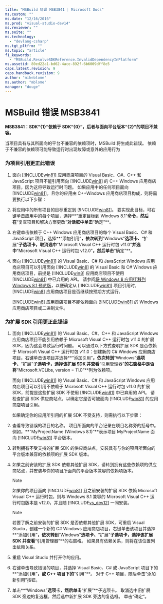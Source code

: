 ```yaml
---
title: "MSBuild 错误 MSB3841 | Microsoft Docs"
ms.custom: ""
ms.date: "12/16/2016"
ms.prod: "visual-studio-dev14"
ms.reviewer: ""
ms.suite: ""
ms.technology: 
  - "devlang-csharp"
ms.tgt_pltfrm: ""
ms.topic: "article"
f1_keywords: 
  - "MSBuild.ResolveSDKReference.InvalidDependencyInPlatform"
ms.assetid: 80ed22a1-bd62-4ace-892f-6b6009dff8e5
caps.latest.revision: 9
caps.handback.revision: 9
author: "mikeblome"
ms.author: "mblome"
manager: "douge"
---
```

# MSBuild 错误 MSB3841
**MSB3841：SDK“{1}”依赖于 SDK“{0}”，后者与面向平台版本“{2}”的项目不兼容。**  
  
 当项目具有与其所面向的平台不兼容的依赖项时，MSBuild 将生成此错误。  依赖于不兼容的依赖项可能导致运行时出现故障或意外的应用行为  
  
### 为项目引用更正此错误  
  
1.  面向 [!INCLUDE[win81](../misc/includes/win81_md.md)] 应用商店项目的 Visual Basic、C\#、C\+\+ 和 JavaScript 项目不能引用面向 [!INCLUDE[win8](../build/includes/win8_md.md)] 的 C\+\+ Windows 应用商店项目，因为这将导致运行时问题。  如果应用中的任何项目面向 [!INCLUDE[win81](../misc/includes/win81_md.md)]，且你的应用由 C\+\+Windows 应用商店项目构成，则将需要执行以下步骤：  
  
2.  将应用中的所有项目的目标重定到 [!INCLUDE[win81](../misc/includes/win81_md.md)]。  要实现此目标，可右键单击应用中的每个项目，选择**“重定目标到 Windows 8.1”**命令，然后在**“复查项目和解决方案更改”**对话框中单击**“确定”**。  
  
3.  右键单击依赖于 C\+\+ Windows 应用商店项目的每个 Visual Basic、C\# 和 JavaScript 项目，选择**“添加引用”**，依次转到**“Windows”**选项卡、**“扩展”**子选项卡，取消选中**“Microsoft Visual C\+\+ 运行时包 v11.0”**并选中**“Microsoft Visual C\+\+ 运行时包 v12.0”**，然后单击**“确定”**。  
  
4.  面向 [!INCLUDE[win81](../misc/includes/win81_md.md)] 的 Visual Basic、C\# 和 JavaScript Windows 应用商店项目可以引用面向 [!INCLUDE[win8](../build/includes/win8_md.md)] 的 Visual Basic 和 C\# Windows 应用商店项目，前提是 [!INCLUDE[win8](../build/includes/win8_md.md)] 应用商店项目不使用 [!INCLUDE[win81](../misc/includes/win81_md.md)] 中已弃用的 API。  请参阅[将 Windows 8 应用迁移到 Windows 8.1 预览版](http://msdn.microsoft.com/library/windows/apps/dn263113.aspx)，以便确定从 [!INCLUDE[win81](../misc/includes/win81_md.md)] 项目引用时，[!INCLUDE[win8](../build/includes/win8_md.md)] 应用商店项目是否继续按预期方式运行。  
  
     [!INCLUDE[win8](../build/includes/win8_md.md)] 应用商店项目不能依赖面向 [!INCLUDE[win81](../misc/includes/win81_md.md)] 的 Windows 应用商店项目或二进制文件。  
  
### 为扩展 SDK 引用更正此错误  
  
1.  面向 [!INCLUDE[win81](../misc/includes/win81_md.md)] 的 Visual Basic、C\#、C\+\+ 和 JavaScript Windows 应用商店项目不能引用依赖于 Microsoft Visual C\+\+ 运行时包 v11.0 的扩展 SDK，因为这会导致运行时问题。  可以通过以下方式查明扩展 SDK 是否依赖于 Microsoft Visual C\+\+ 运行时包 v11.0：创建新的 C\# Windows 应用商店项目，右键单击该项目并选择**“添加引用”**，依次转到**“Windows”**选项卡、**“扩展”**子选项卡，选择该扩展 SDK 并查看**“引用管理器”**的右窗格中是否将**“Microsoft.VCLibs, version \= 11.0”**列为依赖项。  
  
     面向 [!INCLUDE[win81](../misc/includes/win81_md.md)] 的 Visual Basic、C\# 和 JavaScript Windows 应用商店项目可以引用不依赖于 Microsoft Visual C\+\+ 运行时包 v11.0 的扩展 SDK，前提是这些扩展 SDK 不使用 [!INCLUDE[win81](../misc/includes/win81_md.md)] 中已弃用的 API。  请检查扩展 SDK 供应商站点，以确定它是否可被面向 [!INCLUDE[win81](../misc/includes/win81_md.md)] 的应用商店项目引用。  
  
     如果确定你的应用所引用的扩展 SDK 不受支持，则需执行以下步骤：  
  
2.  查看导致错误的项目的名称。  项目所面向的平台记录在项目名称旁的括号中。  例如，**“MyProjectName \(Windows 8.1\)”**表示项目 MyProjectName 面向 [!INCLUDE[win81](../misc/includes/win81_md.md)] 平台版本。  
  
3.  转到拥有不受支持的扩展 SDK 的供应商站点，安装具有与你的项目所面向的平台版本兼容的依赖项的扩展 SDK 版本。  
  
4.  如果之前安装的扩展 SDK 依赖其他扩展 SDK，请转到拥有这些依赖项的供应商站点，并安装与你的项目所面向的平台版本兼容的依赖项版本。  
  
    > [!NOTE]
    >  如果你的项目面向 [!INCLUDE[win81](../misc/includes/win81_md.md)] 且之前安装的扩展 SDK 依赖 Microsoft Visual C\+\+ 运行时包，则与 Windows 8.1 兼容的 Microsoft Visual C\+\+ 运行时包版本是 v12.0，并且随 [!INCLUDE[vs_dev12](../atl-mfc-shared/includes/vs_dev12_md.md)] 一同安装。  
  
    > [!NOTE]
    >  若要了解之前安装的扩展 SDK 是否依赖其他扩展 SDK，可重启 Visual Studio，创建一个新的 C\# Windows 应用商店项目，右键单击该项目并选择**“添加引用”**，依次转到**“Windows”**选项卡、**“扩展”**子选项卡，选择该扩展 SDK 并查看**“引用管理器”**的右窗格。  如果具有依赖关系，则将在该位置列出依赖关系。  
  
5.  重启 Visual Studio 并打开你的应用。  
  
6.  右键单击导致错误的项目，并选择 Visual Basic、C\# 或 JavaScript 项目下的**“添加引用”**，或 C\+\+ 项目下的**“引用”**。  对于 C\+\+ 项目，随后单击“添加新引用”按钮。  
  
7.  单击**“Windows”**选项卡，然后单击**“扩展”**子选项卡。  取消选中旧扩展 SDK 旁边的复选框，然后选中新扩展 SDK 旁边的复选框。  单击“确定”。